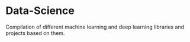 # Data-Science
Compilation of different machine learning and deep learning libraries and projects based on them.
